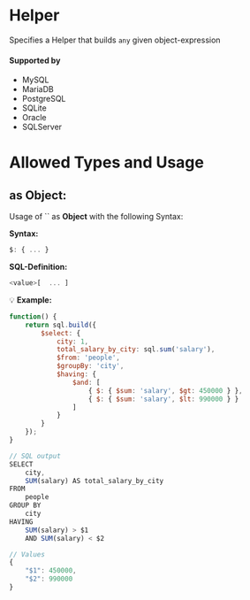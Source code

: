 #  Helper
Specifies a Helper that builds `any` given object-expression

#### Supported by
- MySQL
- MariaDB
- PostgreSQL
- SQLite
- Oracle
- SQLServer

# Allowed Types and Usage

## as Object:

Usage of `` as **Object** with the following Syntax:

**Syntax:**

```javascript
$: { ... }
```

**SQL-Definition:**
```javascript
<value>[  ... ]
```

:bulb: **Example:**
```javascript
function() {
    return sql.build({
        $select: {
            city: 1,
            total_salary_by_city: sql.sum('salary'),
            $from: 'people',
            $groupBy: 'city',
            $having: {
                $and: [
                    { $: { $sum: 'salary', $gt: 450000 } },
                    { $: { $sum: 'salary', $lt: 990000 } }
                ]
            }
        }
    });
}

// SQL output
SELECT
    city,
    SUM(salary) AS total_salary_by_city
FROM
    people
GROUP BY
    city
HAVING
    SUM(salary) > $1
    AND SUM(salary) < $2

// Values
{
    "$1": 450000,
    "$2": 990000
}
```

